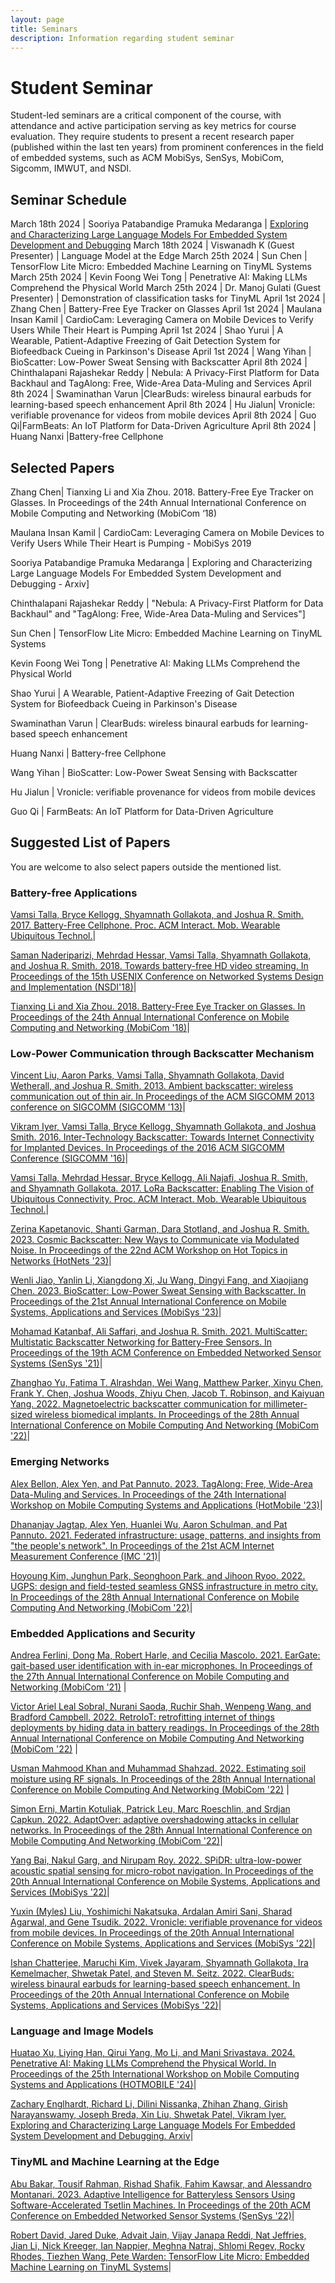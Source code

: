 ```yaml
---
layout: page
title: Seminars
description: Information regarding student seminar 
---
```


# Student Seminar

Student-led seminars are a critical component of the course, with attendance and active participation serving as key metrics for course  evaluation. They require students to present a recent research paper (published within the last ten years) from prominent conferences in the field of embedded systems, such as ACM MobiSys, SenSys, MobiCom, Sigcomm, IMWUT, and NSDI.


## Seminar Schedule

March 18th 2024 |  Sooriya Patabandige Pramuka Medaranga | [Exploring and Characterizing Large Language Models For Embedded System Development and Debugging](https://arxiv.org/abs/2307.03817)
March 18th 2024 | Viswanadh K (Guest Presenter)  | Language Model at the Edge
March 25th 2024 | Sun Chen  | TensorFlow Lite Micro: Embedded Machine Learning on TinyML Systems
March 25th 2024 | Kevin Foong Wei Tong | Penetrative AI: Making LLMs Comprehend the Physical World
March 25th 2024 | Dr. Manoj Gulati (Guest Presenter) | Demonstration of classification tasks for TinyML
April 1st 2024 | Zhang Chen |  Battery-Free Eye Tracker on Glasses
April 1st 2024 | Maulana Insan Kamil |  CardioCam: Leveraging Camera on Mobile Devices to Verify Users While Their Heart is Pumping
April 1st 2024 | Shao Yurui  | A Wearable, Patient-Adaptive Freezing of Gait Detection System for Biofeedback Cueing in Parkinson's Disease
April 1st 2024 | Wang Yihan  | BioScatter: Low-Power Sweat Sensing with Backscatter 
April 8th 2024 | Chinthalapani Rajashekar Reddy | Nebula: A Privacy-First Platform for Data Backhaul and TagAlong: Free, Wide-Area Data-Muling and Services
April 8th 2024 |  Swaminathan Varun  |ClearBuds: wireless binaural earbuds for learning-based speech enhancement
April 8th 2024 | Hu Jialun| Vronicle: verifiable provenance for videos from mobile devices
April 8th 2024 |  Guo Qi|FarmBeats: An IoT Platform for Data-Driven Agriculture
April 8th 2024 | Huang Nanxi |Battery-free Cellphone
## Selected Papers

Zhang Chen| Tianxing Li and Xia Zhou. 2018. Battery-Free Eye Tracker on Glasses. In Proceedings of the 24th Annual International Conference on Mobile Computing and Networking (MobiCom ‘18) 

Maulana Insan Kamil |  CardioCam: Leveraging Camera on Mobile Devices to Verify Users While Their Heart is Pumping - MobiSys 2019 

Sooriya Patabandige Pramuka Medaranga | Exploring and Characterizing Large Language Models For Embedded System Development and Debugging - Arxiv]

Chinthalapani Rajashekar Reddy | "Nebula: A Privacy-First Platform for Data Backhaul" and "TagAlong: Free, Wide-Area Data-Muling and Services"]

Sun Chen |  TensorFlow Lite Micro: Embedded Machine Learning on TinyML Systems

Kevin Foong Wei Tong | Penetrative AI: Making LLMs Comprehend the Physical World

Shao Yurui | A Wearable, Patient-Adaptive Freezing of Gait Detection System for Biofeedback Cueing in Parkinson's Disease

Swaminathan Varun |  ClearBuds: wireless binaural earbuds for learning-based speech enhancement 

Huang Nanxi | Battery-free Cellphone

Wang Yihan | BioScatter: Low-Power Sweat Sensing with Backscatter

Hu Jialun | Vronicle: verifiable provenance for videos from mobile devices

Guo Qi |  FarmBeats: An IoT Platform for Data-Driven Agriculture

## Suggested List of Papers

You are welcome to also select papers outside the mentioned list.

### Battery-free Applications

[Vamsi Talla, Bryce Kellogg, Shyamnath Gollakota, and Joshua R. Smith. 2017. Battery-Free Cellphone. Proc. ACM Interact. Mob. Wearable Ubiquitous Technol.](https://dl.acm.org/doi/10.1145/3090090)|

[Saman Naderiparizi, Mehrdad Hessar, Vamsi Talla, Shyamnath Gollakota, and Joshua R. Smith. 2018. Towards battery-free HD video streaming. In Proceedings of the 15th USENIX Conference on Networked Systems Design and Implementation (NSDI'18)](https://www.usenix.org/system/files/conference/nsdi18/nsdi18-naderiparizi.pdf)|

[Tianxing Li and Xia Zhou. 2018. Battery-Free Eye Tracker on Glasses. In Proceedings of the 24th Annual International Conference on Mobile Computing and Networking (MobiCom '18)](https://dl.acm.org/doi/10.1145/3241539.3241578)|


### Low-Power Communication through Backscatter Mechanism

[Vincent Liu, Aaron Parks, Vamsi Talla, Shyamnath Gollakota, David Wetherall, and Joshua R. Smith. 2013. Ambient backscatter: wireless communication out of thin air. In Proceedings of the ACM SIGCOMM 2013 conference on SIGCOMM (SIGCOMM '13)](https://dl.acm.org/doi/10.1145/2486001.2486015)|

[Vikram Iyer, Vamsi Talla, Bryce Kellogg, Shyamnath Gollakota, and Joshua Smith. 2016. Inter-Technology Backscatter: Towards Internet Connectivity for Implanted Devices. In Proceedings of the 2016 ACM SIGCOMM Conference (SIGCOMM '16)](https://dl.acm.org/doi/10.1145/2934872.2934894)|

[Vamsi Talla, Mehrdad Hessar, Bryce Kellogg, Ali Najafi, Joshua R. Smith, and Shyamnath Gollakota. 2017. LoRa Backscatter: Enabling The Vision of Ubiquitous Connectivity. Proc. ACM Interact. Mob. Wearable Ubiquitous Technol.](https://dl.acm.org/doi/10.1145/3130970)|

[Zerina Kapetanovic, Shanti Garman, Dara Stotland, and Joshua R. Smith. 2023. Cosmic Backscatter: New Ways to Communicate via Modulated Noise. In Proceedings of the 22nd ACM Workshop on Hot Topics in Networks (HotNets '23)](https://dl.acm.org/doi/10.1145/3626111.3628203)|

[Wenli Jiao, Yanlin Li, Xiangdong Xi, Ju Wang, Dingyi Fang, and Xiaojiang Chen. 2023. BioScatter: Low-Power Sweat Sensing with Backscatter. In Proceedings of the 21st Annual International Conference on Mobile Systems, Applications and Services (MobiSys '23)](https://dl.acm.org/doi/abs/10.1145/3581791.3596834)|

[Mohamad Katanbaf, Ali Saffari, and Joshua R. Smith. 2021. MultiScatter: Multistatic Backscatter Networking for Battery-Free Sensors. In Proceedings of the 19th ACM Conference on Embedded Networked Sensor Systems (SenSys '21)](https://dl.acm.org/doi/10.1145/3485730.3485939)|

[Zhanghao Yu, Fatima T. Alrashdan, Wei Wang, Matthew Parker, Xinyu Chen, Frank Y. Chen, Joshua Woods, Zhiyu Chen, Jacob T. Robinson, and Kaiyuan Yang. 2022. Magnetoelectric backscatter communication for millimeter-sized wireless biomedical implants. In Proceedings of the 28th Annual International Conference on Mobile Computing And Networking (MobiCom '22)](https://dl.acm.org/doi/10.1145/3495243.3560541)|

### Emerging Networks

[Alex Bellon, Alex Yen, and Pat Pannuto. 2023. TagAlong: Free, Wide-Area Data-Muling and Services. In Proceedings of the 24th International Workshop on Mobile Computing Systems and Applications (HotMobile '23)](https://patpannuto.com/pubs/bellon2023tagalong.pdf)|

[Dhananjay Jagtap, Alex Yen, Huanlei Wu, Aaron Schulman, and Pat Pannuto. 2021. Federated infrastructure: usage, patterns, and insights from "the people's network". In Proceedings of the 21st ACM Internet Measurement Conference (IMC '21)](https://dl.acm.org/doi/10.1145/3487552.3487846)|

[Hoyoung Kim, Junghun Park, Seonghoon Park, and Jihoon Ryoo. 2022. UGPS: design and field-tested seamless GNSS infrastructure in metro city. In Proceedings of the 28th Annual International Conference on Mobile Computing And Networking (MobiCom '22)](https://dl.acm.org/doi/10.1145/3495243.3560520)|

### Embedded Applications and Security

[Andrea Ferlini, Dong Ma, Robert Harle, and Cecilia Mascolo. 2021. EarGate: gait-based user identification with in-ear microphones. In Proceedings of the 27th Annual International Conference on Mobile Computing and Networking (MobiCom '21)](https://dl.acm.org/doi/abs/10.1145/3447993.3483240) |

[Victor Ariel Leal Sobral, Nurani Saoda, Ruchir Shah, Wenpeng Wang, and Bradford Campbell. 2022. RetroIoT: retrofitting internet of things deployments by hiding data in battery readings. In Proceedings of the 28th Annual International Conference on Mobile Computing And Networking (MobiCom '22)](https://dl.acm.org/doi/abs/10.1145/3495243.3560536) |

[Usman Mahmood Khan and Muhammad Shahzad. 2022. Estimating soil moisture using RF signals. In Proceedings of the 28th Annual International Conference on Mobile Computing And Networking (MobiCom '22)](https://dl.acm.org/doi/abs/10.1145/3495243.3517025) |

[Simon Erni, Martin Kotuliak, Patrick Leu, Marc Roeschlin, and Srdjan Capkun. 2022. AdaptOver: adaptive overshadowing attacks in cellular networks. In Proceedings of the 28th Annual International Conference on Mobile Computing And Networking (MobiCom '22)](https://dl.acm.org/doi/10.1145/3495243.3560525)|

[Yang Bai, Nakul Garg, and Nirupam Roy. 2022. SPiDR: ultra-low-power acoustic spatial sensing for micro-robot navigation. In Proceedings of the 20th Annual International Conference on Mobile Systems, Applications and Services (MobiSys '22)](https://dl.acm.org/doi/abs/10.1145/3498361.3539775)|

[Yuxin (Myles) Liu, Yoshimichi Nakatsuka, Ardalan Amiri Sani, Sharad Agarwal, and Gene Tsudik. 2022. Vronicle: verifiable provenance for videos from mobile devices. In Proceedings of the 20th Annual International Conference on Mobile Systems, Applications and Services (MobiSys '22)](https://dl.acm.org/doi/10.1145/3498361.3538943)|

[Ishan Chatterjee, Maruchi Kim, Vivek Jayaram, Shyamnath Gollakota, Ira Kemelmacher, Shwetak Patel, and Steven M. Seitz. 2022. ClearBuds: wireless binaural earbuds for learning-based speech enhancement. In Proceedings of the 20th Annual International Conference on Mobile Systems, Applications and Services (MobiSys '22)](https://dl.acm.org/doi/abs/10.1145/3498361.3538933)|

### Language and Image Models


[Huatao Xu, Liying Han, Qirui Yang, Mo Li, and Mani Srivastava. 2024. Penetrative AI: Making LLMs Comprehend the Physical World. In Proceedings of the 25th International Workshop on Mobile Computing Systems and Applications (HOTMOBILE '24)](https://dl.acm.org/doi/abs/10.1145/3638550.3641130)|

[Zachary Englhardt, Richard Li, Dilini Nissanka, Zhihan Zhang, Girish Narayanswamy, Joseph Breda, Xin Liu, Shwetak Patel, Vikram Iyer. Exploring and Characterizing Large Language Models For Embedded System Development and Debugging. Arxiv](https://arxiv.org/abs/2307.03817)|

### TinyML and Machine Learning at the Edge

[Abu Bakar, Tousif Rahman, Rishad Shafik, Fahim Kawsar, and Alessandro Montanari. 2023. Adaptive Intelligence for Batteryless Sensors Using Software-Accelerated Tsetlin Machines. In Proceedings of the 20th ACM Conference on Embedded Networked Sensor Systems (SenSys '22)](https://dl.acm.org/doi/10.1145/3560905.3568512)|

[Robert David, Jared Duke, Advait Jain, Vijay Janapa Reddi, Nat Jeffries, Jian Li, Nick Kreeger, Ian Nappier, Meghna Natraj, Shlomi Regev, Rocky Rhodes, Tiezhen Wang, Pete Warden: TensorFlow Lite Micro: Embedded Machine Learning on TinyML Systems](https://arxiv.org/abs/2010.08678)|




